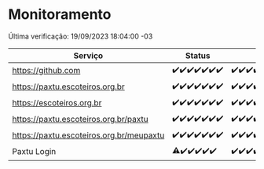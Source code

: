 # Monitoramento

Última verificação: 19/09/2023 18:04:00 -03

|Serviço|Status|Últimas 24h|
|---|---|---|
|https://github.com|<span title="2023-09-12: OK=25">✔️</span><span title="2023-09-13: OK=31">✔️</span><span title="2023-09-14: OK=24">✔️</span><span title="2023-09-15: OK=24">✔️</span><span title="2023-09-16: OK=24">✔️</span><span title="2023-09-17: OK=24">✔️</span><span title="2023-09-18: OK=21">✔️</span>|<span title="18/09/2023 18:04:00 -03 : 200">✔️</span><span title="18/09/2023 19:04:00 -03 : 200">✔️</span><span title="18/09/2023 20:04:00 -03 : 200">✔️</span><span title="18/09/2023 21:28:00 -03 : 200">✔️</span><span title="18/09/2023 22:41:00 -03 : 200">✔️</span><span title="18/09/2023 23:14:00 -03 : 200">✔️</span><span title="19/09/2023 00:06:00 -03 : 200">✔️</span><span title="19/09/2023 01:07:00 -03 : 200">✔️</span><span title="19/09/2023 02:04:00 -03 : 200">✔️</span><span title="19/09/2023 03:08:00 -03 : 200">✔️</span><span title="19/09/2023 04:05:00 -03 : 200">✔️</span><span title="19/09/2023 05:08:00 -03 : 200">✔️</span><span title="19/09/2023 06:06:00 -03 : 200">✔️</span><span title="19/09/2023 07:06:00 -03 : 200">✔️</span><span title="19/09/2023 08:03:00 -03 : 200">✔️</span><span title="19/09/2023 09:11:00 -03 : 200">✔️</span><span title="19/09/2023 10:09:00 -03 : 200">✔️</span><span title="19/09/2023 11:05:00 -03 : 200">✔️</span><span title="19/09/2023 12:06:00 -03 : 200">✔️</span><span title="19/09/2023 13:07:00 -03 : 200">✔️</span><span title="19/09/2023 14:04:00 -03 : 200">✔️</span><span title="19/09/2023 15:07:00 -03 : 200">✔️</span><span title="19/09/2023 16:03:00 -03 : 200">✔️</span><span title="19/09/2023 17:06:00 -03 : 200">✔️</span><span title="19/09/2023 18:04:00 -03 : 200">✔️</span>|
|https://paxtu.escoteiros.org.br|<span title="2023-09-12: OK=25">✔️</span><span title="2023-09-13: OK=31">✔️</span><span title="2023-09-14: OK=24">✔️</span><span title="2023-09-15: OK=24">✔️</span><span title="2023-09-16: OK=24">✔️</span><span title="2023-09-17: OK=24">✔️</span><span title="2023-09-18: OK=21">✔️</span>|<span title="18/09/2023 18:04:00 -03 : 200">✔️</span><span title="18/09/2023 19:04:00 -03 : 200">✔️</span><span title="18/09/2023 20:04:00 -03 : 200">✔️</span><span title="18/09/2023 21:28:00 -03 : 200">✔️</span><span title="18/09/2023 22:41:00 -03 : 200">✔️</span><span title="18/09/2023 23:14:00 -03 : 200">✔️</span><span title="19/09/2023 00:06:00 -03 : 200">✔️</span><span title="19/09/2023 01:07:00 -03 : 200">✔️</span><span title="19/09/2023 02:04:00 -03 : 200">✔️</span><span title="19/09/2023 03:08:00 -03 : 200">✔️</span><span title="19/09/2023 04:05:00 -03 : 200">✔️</span><span title="19/09/2023 05:08:00 -03 : 200">✔️</span><span title="19/09/2023 06:06:00 -03 : 200">✔️</span><span title="19/09/2023 07:06:00 -03 : 200">✔️</span><span title="19/09/2023 08:03:00 -03 : 200">✔️</span><span title="19/09/2023 09:11:00 -03 : 200">✔️</span><span title="19/09/2023 10:09:00 -03 : 200">✔️</span><span title="19/09/2023 11:05:00 -03 : 200">✔️</span><span title="19/09/2023 12:06:00 -03 : 200">✔️</span><span title="19/09/2023 13:07:00 -03 : 200">✔️</span><span title="19/09/2023 14:04:00 -03 : 200">✔️</span><span title="19/09/2023 15:07:00 -03 : 200">✔️</span><span title="19/09/2023 16:03:00 -03 : 200">✔️</span><span title="19/09/2023 17:06:00 -03 : 200">✔️</span><span title="19/09/2023 18:04:00 -03 : 200">✔️</span>|
|https://escoteiros.org.br|<span title="2023-09-12: OK=25">✔️</span><span title="2023-09-13: OK=31">✔️</span><span title="2023-09-14: OK=24">✔️</span><span title="2023-09-15: OK=24">✔️</span><span title="2023-09-16: OK=24">✔️</span><span title="2023-09-17: OK=24">✔️</span><span title="2023-09-18: OK=21">✔️</span>|<span title="18/09/2023 18:04:00 -03 : 200">✔️</span><span title="18/09/2023 19:04:00 -03 : 200">✔️</span><span title="18/09/2023 20:04:00 -03 : 200">✔️</span><span title="18/09/2023 21:28:00 -03 : 200">✔️</span><span title="18/09/2023 22:41:00 -03 : 200">✔️</span><span title="18/09/2023 23:14:00 -03 : 200">✔️</span><span title="19/09/2023 00:06:00 -03 : 200">✔️</span><span title="19/09/2023 01:07:00 -03 : 200">✔️</span><span title="19/09/2023 02:04:00 -03 : 200">✔️</span><span title="19/09/2023 03:08:00 -03 : 200">✔️</span><span title="19/09/2023 04:05:00 -03 : 200">✔️</span><span title="19/09/2023 05:08:00 -03 : 200">✔️</span><span title="19/09/2023 06:06:00 -03 : 200">✔️</span><span title="19/09/2023 07:06:00 -03 : 200">✔️</span><span title="19/09/2023 08:03:00 -03 : 200">✔️</span><span title="19/09/2023 09:11:00 -03 : 200">✔️</span><span title="19/09/2023 10:09:00 -03 : 200">✔️</span><span title="19/09/2023 11:05:00 -03 : 200">✔️</span><span title="19/09/2023 12:06:00 -03 : 200">✔️</span><span title="19/09/2023 13:07:00 -03 : 200">✔️</span><span title="19/09/2023 14:04:00 -03 : 200">✔️</span><span title="19/09/2023 15:07:00 -03 : 200">✔️</span><span title="19/09/2023 16:03:00 -03 : 200">✔️</span><span title="19/09/2023 17:06:00 -03 : 200">✔️</span><span title="19/09/2023 18:04:00 -03 : 200">✔️</span>|
|https://paxtu.escoteiros.org.br/paxtu|<span title="2023-09-12: OK=25">✔️</span><span title="2023-09-13: OK=31">✔️</span><span title="2023-09-14: OK=24">✔️</span><span title="2023-09-15: OK=24">✔️</span><span title="2023-09-16: OK=24">✔️</span><span title="2023-09-17: OK=24">✔️</span><span title="2023-09-18: OK=21">✔️</span>|<span title="18/09/2023 18:04:00 -03 : 200">✔️</span><span title="18/09/2023 19:04:00 -03 : 200">✔️</span><span title="18/09/2023 20:04:00 -03 : 200">✔️</span><span title="18/09/2023 21:28:00 -03 : 200">✔️</span><span title="18/09/2023 22:41:00 -03 : 200">✔️</span><span title="18/09/2023 23:14:00 -03 : 200">✔️</span><span title="19/09/2023 00:07:00 -03 : 200">✔️</span><span title="19/09/2023 01:07:00 -03 : 200">✔️</span><span title="19/09/2023 02:04:00 -03 : 200">✔️</span><span title="19/09/2023 03:08:00 -03 : 200">✔️</span><span title="19/09/2023 04:05:00 -03 : 200">✔️</span><span title="19/09/2023 05:08:00 -03 : 200">✔️</span><span title="19/09/2023 06:06:00 -03 : 200">✔️</span><span title="19/09/2023 07:06:00 -03 : 200">✔️</span><span title="19/09/2023 08:03:00 -03 : 200">✔️</span><span title="19/09/2023 09:11:00 -03 : 200">✔️</span><span title="19/09/2023 10:09:00 -03 : 200">✔️</span><span title="19/09/2023 11:05:00 -03 : 200">✔️</span><span title="19/09/2023 12:06:00 -03 : 200">✔️</span><span title="19/09/2023 13:07:00 -03 : 200">✔️</span><span title="19/09/2023 14:04:00 -03 : 200">✔️</span><span title="19/09/2023 15:07:00 -03 : 200">✔️</span><span title="19/09/2023 16:03:00 -03 : 200">✔️</span><span title="19/09/2023 17:06:00 -03 : 200">✔️</span><span title="19/09/2023 18:04:00 -03 : 200">✔️</span>|
|https://paxtu.escoteiros.org.br/meupaxtu|<span title="2023-09-12: OK=25">✔️</span><span title="2023-09-13: OK=31">✔️</span><span title="2023-09-14: OK=24">✔️</span><span title="2023-09-15: OK=24">✔️</span><span title="2023-09-16: OK=24">✔️</span><span title="2023-09-17: OK=24">✔️</span><span title="2023-09-18: OK=21">✔️</span>|<span title="18/09/2023 18:04:00 -03 : 200">✔️</span><span title="18/09/2023 19:04:00 -03 : 200">✔️</span><span title="18/09/2023 20:04:00 -03 : 200">✔️</span><span title="18/09/2023 21:28:00 -03 : 200">✔️</span><span title="18/09/2023 22:41:00 -03 : 200">✔️</span><span title="18/09/2023 23:14:00 -03 : 200">✔️</span><span title="19/09/2023 00:07:00 -03 : 200">✔️</span><span title="19/09/2023 01:07:00 -03 : 200">✔️</span><span title="19/09/2023 02:04:00 -03 : 200">✔️</span><span title="19/09/2023 03:08:00 -03 : 200">✔️</span><span title="19/09/2023 04:05:00 -03 : 200">✔️</span><span title="19/09/2023 05:08:00 -03 : 200">✔️</span><span title="19/09/2023 06:06:00 -03 : 200">✔️</span><span title="19/09/2023 07:06:00 -03 : 200">✔️</span><span title="19/09/2023 08:03:00 -03 : 200">✔️</span><span title="19/09/2023 09:11:00 -03 : 200">✔️</span><span title="19/09/2023 10:09:00 -03 : 200">✔️</span><span title="19/09/2023 11:05:00 -03 : 200">✔️</span><span title="19/09/2023 12:06:00 -03 : 200">✔️</span><span title="19/09/2023 13:07:00 -03 : 200">✔️</span><span title="19/09/2023 14:04:00 -03 : 200">✔️</span><span title="19/09/2023 15:07:00 -03 : 200">✔️</span><span title="19/09/2023 16:03:00 -03 : 200">✔️</span><span title="19/09/2023 17:06:00 -03 : 200">✔️</span><span title="19/09/2023 18:04:00 -03 : 200">✔️</span>|
|Paxtu Login|<span title="2023-09-13: OK=24, Falhas=6">⚠️</span><span title="2023-09-14: OK=24">✔️</span><span title="2023-09-15: OK=24">✔️</span><span title="2023-09-16: OK=24">✔️</span><span title="2023-09-17: OK=24">✔️</span><span title="2023-09-18: OK=21">✔️</span>|<span title="18/09/2023 18:04:00 -03 : 200">✔️</span><span title="18/09/2023 19:04:00 -03 : 200">✔️</span><span title="18/09/2023 20:04:00 -03 : 200">✔️</span><span title="18/09/2023 21:28:00 -03 : 200">✔️</span><span title="18/09/2023 22:41:00 -03 : 200">✔️</span><span title="18/09/2023 23:14:00 -03 : 200">✔️</span><span title="19/09/2023 00:07:00 -03 : 200">✔️</span><span title="19/09/2023 01:07:00 -03 : 200">✔️</span><span title="19/09/2023 02:04:00 -03 : 200">✔️</span><span title="19/09/2023 03:08:00 -03 : 200">✔️</span><span title="19/09/2023 04:05:00 -03 : 200">✔️</span><span title="19/09/2023 05:08:00 -03 : 200">✔️</span><span title="19/09/2023 06:06:00 -03 : 200">✔️</span><span title="19/09/2023 07:06:00 -03 : 200">✔️</span><span title="19/09/2023 08:03:00 -03 : 200">✔️</span><span title="19/09/2023 09:11:00 -03 : 200">✔️</span><span title="19/09/2023 10:09:00 -03 : 200">✔️</span><span title="19/09/2023 11:05:00 -03 : 200">✔️</span><span title="19/09/2023 12:06:00 -03 : 200">✔️</span><span title="19/09/2023 13:07:00 -03 : 200">✔️</span><span title="19/09/2023 14:04:00 -03 : 200">✔️</span><span title="19/09/2023 15:07:00 -03 : 200">✔️</span><span title="19/09/2023 16:03:00 -03 : 200">✔️</span><span title="19/09/2023 17:06:00 -03 : 200">✔️</span><span title="19/09/2023 18:04:00 -03 : 200">✔️</span>|
